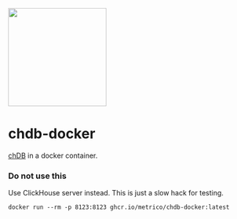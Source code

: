 <img src="https://user-images.githubusercontent.com/1423657/232499885-26f6a649-74e4-439c-8cf6-555049b8dfbf.png" width=200 />

# chdb-docker
[chDB](https://github.com/auxten/chdb) in a docker container.

### Do not use this
Use ClickHouse server instead. This is just a slow hack for testing.

```
docker run --rm -p 8123:8123 ghcr.io/metrico/chdb-docker:latest
```
